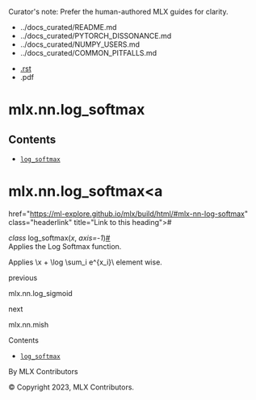 Curator's note: Prefer the human-authored MLX guides for clarity.
- ../docs_curated/README.md
- ../docs_curated/PYTORCH_DISSONANCE.md
- ../docs_curated/NUMPY_USERS.md
- ../docs_curated/COMMON_PITFALLS.md


<div id="main-content" class="bd-main" role="main">

<div class="sbt-scroll-pixel-helper">

</div>

<div class="bd-content">

<div class="bd-article-container">

<div class="bd-header-article d-print-none">

<div class="header-article-items header-article__inner">

<div class="header-article-items__start">

<div class="header-article-item">

<span class="fa-solid fa-bars"></span>

</div>

</div>

<div class="header-article-items__end">

<div class="header-article-item">

<div class="article-header-buttons">

<a href="https://github.com/ml-explore/mlx"
class="btn btn-sm btn-source-repository-button"
data-bs-placement="bottom" data-bs-toggle="tooltip" target="_blank"
title="Source repository"><span class="btn__icon-container"> <em></em>
</span></a>

<div class="dropdown dropdown-download-buttons">

- <a
  href="https://ml-explore.github.io/mlx/build/html/_sources/python/nn/_autosummary_functions/mlx.nn.log_softmax.rst"
  class="btn btn-sm btn-download-source-button dropdown-item"
  data-bs-placement="left" data-bs-toggle="tooltip" target="_blank"
  title="Download source file"><span class="btn__icon-container">
  <em></em> </span> <span class="btn__text-container">.rst</span></a>
- <span class="btn__icon-container"> </span>
  <span class="btn__text-container">.pdf</span>

</div>

<span class="btn__icon-container"> </span>

<span class="fa-solid fa-list"></span>

</div>

</div>

</div>

</div>

</div>

<div id="jb-print-docs-body" class="onlyprint">

# mlx.nn.log_softmax

<div id="print-main-content">

<div id="jb-print-toc">

<div>

## Contents

</div>

- <a
  href="https://ml-explore.github.io/mlx/build/html/#mlx.nn.log_softmax"
  class="reference internal nav-link"><span class="pre"><code
  class="docutils literal notranslate">log_softmax</code></span></a>

</div>

</div>

</div>

<div id="searchbox">

</div>

<div id="mlx-nn-log-softmax" class="section">

# mlx.nn.log_softmax<a
href="https://ml-explore.github.io/mlx/build/html/#mlx-nn-log-softmax"
class="headerlink" title="Link to this heading">#</a>

*<span class="pre">class</span><span class="w"> </span>*<span class="sig-name descname"><span class="pre">log_softmax</span></span><span class="sig-paren">(</span>*<span class="n"><span class="pre">x</span></span>*, *<span class="n"><span class="pre">axis</span></span><span class="o"><span class="pre">=</span></span><span class="default_value"><span class="pre">-1</span></span>*<span class="sig-paren">)</span><a
href="https://ml-explore.github.io/mlx/build/html/#mlx.nn.log_softmax"
class="headerlink" title="Link to this definition">#</a>  
Applies the Log Softmax function.

Applies <span class="math notranslate nohighlight">\\x + \log \sum_i
e^{x_i}\\</span> element wise.

</div>

<div class="prev-next-area">

<a
href="https://ml-explore.github.io/mlx/build/html/python/nn/_autosummary_functions/mlx.nn.log_sigmoid.html"
class="left-prev" title="previous page"><em></em></a>

<div class="prev-next-info">

previous

mlx.nn.log_sigmoid

</div>

<a
href="https://ml-explore.github.io/mlx/build/html/python/nn/_autosummary_functions/mlx.nn.mish.html"
class="right-next" title="next page"></a>

<div class="prev-next-info">

next

mlx.nn.mish

</div>

</div>

</div>

<div class="bd-sidebar-secondary bd-toc">

<div class="sidebar-secondary-items sidebar-secondary__inner">

<div class="sidebar-secondary-item">

<div class="page-toc tocsection onthispage">

Contents

</div>

- <a
  href="https://ml-explore.github.io/mlx/build/html/#mlx.nn.log_softmax"
  class="reference internal nav-link"><span class="pre"><code
  class="docutils literal notranslate">log_softmax</code></span></a>

</div>

</div>

</div>

</div>

<div class="bd-footer-content__inner container">

<div class="footer-item">

By MLX Contributors

</div>

<div class="footer-item">

© Copyright 2023, MLX Contributors.  

</div>

<div class="footer-item">

</div>

<div class="footer-item">

</div>

</div>

</div>
